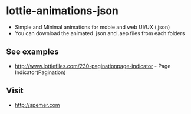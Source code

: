 # lottie-animations-json
- Simple and Minimal animations for mobie and web UI/UX (.json)
- You can download the animated .json and .aep files from each folders




## See examples
- http://www.lottiefiles.com/230-paginationpage-indicator - Page Indicator(Pagination)





## Visit
- http://spemer.com
